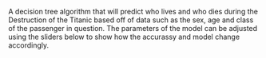 A decision tree algorithm that will predict who lives and who dies during the Destruction of the Titanic based off of data such as the sex, age and class of the passenger in question. The parameters of the model can be adjusted using the sliders below to show how the accurassy and model change accordingly.
	